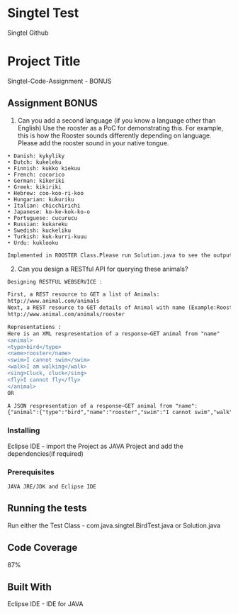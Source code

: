 # Singtel Test
Singtel Github

# Project Title

Singtel-Code-Assignment - BONUS

## Assignment BONUS
1. Can you add a second language (if you know a language other than English) Use the rooster as a PoC for demonstrating this. For example, this is how the Rooster sounds differently depending on language. Please add the rooster sound in your native
tongue.

```
• Danish: kykyliky
• Dutch: kukeleku
• Finnish: kukko kiekuu
• French: cocorico
• German: kikeriki
• Greek: kikiriki
• Hebrew: coo-koo-ri-koo
• Hungarian: kukuriku
• Italian: chicchirichi
• Japanese: ko-ke-kok-ko-o
• Portuguese: cucurucu
• Russian: kukareku
• Swedish: kuckeliku
• Turkish: kuk-kurri-kuuu
• Urdu: kuklooku

```
```diff
Implemented in ROOSTER Class.Please run Solution.java to see the output.

```
2. Can you design a RESTful API for querying these animals?


```diff
Designing RESTFUL WEBSERVICE :

First, a REST resource to GET a list of Animals:
http://www.animal.com/animals
Next, a REST resource to GET details of Animal with name (Example:Rooster):
http://www.animal.com/animals/rooster

Representations :
Here is an XML respresentation of a response—GET animal from "name"
<animal>
<type>bird</type>
<name>rooster</name>
<swim>I cannot swim</swim>
<walk>I am walking</walk>
<sing>Cluck, cluck</sing>
<fly>I cannot fly</fly>
</animal>
OR 

A JSON respresentation of a response—GET animal from "name":
{"animal":{"type":"bird","name":"rooster","swim":"I cannot swim","walk":"I am walking","sing":"Cluck, cluck","fly":"I cannot fly"}}
```


### Installing

Eclipse IDE - import the Project as JAVA Project and add the dependencies(if required) 


### Prerequisites

```
JAVA JRE/JDK and Eclipse IDE 
```

 ## Running the tests

Run either the Test Class - com.java.singtel.BirdTest.java or Solution.java

## Code Coverage

87% 

## Built With

Eclipse IDE  - IDE for JAVA


